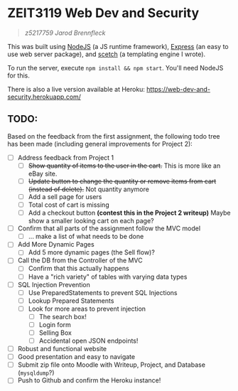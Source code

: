 # ZEIT3119 Web Dev and Security
> *z5217759 Jarod Brennfleck*

This was built using [NodeJS](https://nodejs.dev/) (a JS runtime framework), [Express](https://www.npmjs.com/package/express) (an easy to use web server package), and [scetch](https://www.npmjs.com/package/scetch) (a templating engine I wrote).

To run the server, execute `npm install && npm start`. You'll need NodeJS for this.

There is also a live version available at Heroku: https://web-dev-and-security.herokuapp.com/

## TODO:

Based on the feedback from the first assignment, the following todo tree has been made (including general improvements for Project 2):

 - [ ] Address feedback from Project 1
   - [ ] ~~Show quantity of items to the user in the cart.~~ This is more like an eBay site.
   - [ ] ~~Update button to change the quantity or remove items from cart (instead of delete).~~ Not quantity anymore
   - [ ] Add a sell page for users
   - [ ] Total cost of cart is missing
   - [ ] Add a checkout button **(contest this in the Project 2 writeup)** Maybe show a smaller looking cart on each page?
 - [ ] Confirm that all parts of the assignment follow the MVC model
   - [ ] ... make a list of what needs to be done
 - [ ] Add More Dynamic Pages
   - [ ] Add 5 more dynamic pages (the Sell flow)?
 - [ ] Call the DB from the Controller of the MVC
   - [ ] Confirm that this actually happens
   - [ ] Have a "rich variety" of tables with varying data types
 - [ ] SQL Injection Prevention
   - [ ] Use PreparedStatements to prevent SQL Injections
   - [ ] Lookup Prepared Statements
   - [ ] Look for more areas to prevent injection
     - [ ] The search box!
     - [ ] Login form
     - [ ] Selling Box
     - [ ] Accidental open JSON endpoints!
 - [ ] Robust and functional website
 - [ ] Good presentation and easy to navigate
 - [ ] Submit zip file onto Moodle with Writeup, Project, and Database (`mysqldump`?)
 - [ ] Push to Github and confirm the Heroku instance!